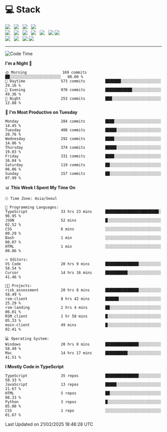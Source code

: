 <h1>💻 Stack</h1>
<div>
 <!-- badge : https://shields.io/ -->
 <!-- icon : https://simpleicons.org/?q=Get -->
 <img src="https://img.shields.io/badge/HTML5-e74c3c?style=flat-square&logo=HTML5&logoColor=white"/> &nbsp 
 <img src="https://img.shields.io/badge/CSS3-0A84FF?style=flat-square&logo=CSS3&logoColor=white"/> &nbsp 
 <img src="https://img.shields.io/badge/JavaScript-FFCD11?style=flat-square&logo=JavaScript&logoColor=white"/> &nbsp 
 <img src="https://img.shields.io/badge/TypeScript-3075C0?style=flat-square&logo=TypeScript&logoColor=white"/>
 <br/>
 <img src="https://img.shields.io/badge/Next-000000?style=flat-square&logo=nextdotjs&logoColor=white"/> &nbsp 
 <img src="https://img.shields.io/badge/React-00BCF6?style=flat-square&logo=React&logoColor=white"/> &nbsp 
 <img src="https://img.shields.io/badge/Redux-764ABC?style=flat-square&logo=Redux&logoColor=white"/> &nbsp
 <img src="https://img.shields.io/badge/Recoil-3578E5?style=flat-square&logo=recoil&logoColor=white"/> &nbsp
 <img src="https://img.shields.io/badge/React-Query-FF4154?style=flat-square&logo=reactquery&logoColor=white"/> &nbsp 
 <img src="https://img.shields.io/badge/styled%2Dcomponents-DB7093?style=flat-square&logo=styled%2Dcomponents&logoColor=white"/>
 <img src="https://img.shields.io/badge/CSS Modules-000000?style=flat-square&logo=CSS Modules&logoColor=white"/> &nbsp 
 <br/>
 <img src="https://img.shields.io/badge/Node-339933?style=flat-square&logo=Node.js&logoColor=white"/> &nbsp 
 <img src="https://img.shields.io/badge/Express-000000?style=flat-square&logo=Express&logoColor=white"/> &nbsp 
 <img src="https://img.shields.io/badge/MongoDB-47A248?style=flat-square&logo=MongoDB&logoColor=white"/>
 <img src="https://img.shields.io/badge/MariaDB-003545?style=flat-square&logo=mariadb&logoColor=white"/>
</div>

<hr>

<!--START_SECTION:waka-->
![Code Time](http://img.shields.io/badge/Code%20Time-2%2C116%20hrs%2042%20mins-blue)

**I'm a Night 🦉** 

```text
🌞 Morning                169 commits         ██░░░░░░░░░░░░░░░░░░░░░░░   08.60 % 
🌆 Daytime                573 commits         ███████░░░░░░░░░░░░░░░░░░   29.16 % 
🌃 Evening                970 commits         ████████████░░░░░░░░░░░░░   49.36 % 
🌙 Night                  253 commits         ███░░░░░░░░░░░░░░░░░░░░░░   12.88 % 
```
📅 **I'm Most Productive on Tuesday** 

```text
Monday                   284 commits         ████░░░░░░░░░░░░░░░░░░░░░   14.45 % 
Tuesday                  408 commits         █████░░░░░░░░░░░░░░░░░░░░   20.76 % 
Wednesday                292 commits         ████░░░░░░░░░░░░░░░░░░░░░   14.86 % 
Thursday                 374 commits         █████░░░░░░░░░░░░░░░░░░░░   19.03 % 
Friday                   331 commits         ████░░░░░░░░░░░░░░░░░░░░░   16.84 % 
Saturday                 119 commits         ██░░░░░░░░░░░░░░░░░░░░░░░   06.06 % 
Sunday                   157 commits         ██░░░░░░░░░░░░░░░░░░░░░░░   07.99 % 
```


📊 **This Week I Spent My Time On** 

```text
🕑︎ Time Zone: Asia/Seoul

💬 Programming Languages: 
TypeScript               33 hrs 23 mins      ████████████████████████░   96.95 % 
JSON                     52 mins             █░░░░░░░░░░░░░░░░░░░░░░░░   02.52 % 
CSS                      6 mins              ░░░░░░░░░░░░░░░░░░░░░░░░░   00.29 % 
Bash                     1 min               ░░░░░░░░░░░░░░░░░░░░░░░░░   00.07 % 
HTML                     1 min               ░░░░░░░░░░░░░░░░░░░░░░░░░   00.06 % 

🔥 Editors: 
VS Code                  20 hrs 9 mins       ███████████████░░░░░░░░░░   58.54 % 
Cursor                   14 hrs 16 mins      ██████████░░░░░░░░░░░░░░░   41.46 % 

🐱‍💻 Projects: 
risk_assessment          20 hrs 8 mins       ███████████████░░░░░░░░░░   58.49 % 
rsm-client               8 hrs 42 mins       ██████░░░░░░░░░░░░░░░░░░░   25.29 % 
rsm-landing              2 hrs 4 mins        ██░░░░░░░░░░░░░░░░░░░░░░░   06.01 % 
RSM_client               1 hr 50 mins        █░░░░░░░░░░░░░░░░░░░░░░░░   05.33 % 
main-client              49 mins             █░░░░░░░░░░░░░░░░░░░░░░░░   02.41 % 

💻 Operating System: 
Windows                  20 hrs 8 mins       ███████████████░░░░░░░░░░   58.49 % 
Mac                      14 hrs 17 mins      ██████████░░░░░░░░░░░░░░░   41.51 % 
```

**I Mostly Code in TypeScript** 

```text
TypeScript               35 repos            ███████████████░░░░░░░░░░   58.33 % 
JavaScript               13 repos            █████░░░░░░░░░░░░░░░░░░░░   21.67 % 
HTML                     5 repos             ██░░░░░░░░░░░░░░░░░░░░░░░   08.33 % 
Python                   3 repos             █░░░░░░░░░░░░░░░░░░░░░░░░   05.00 % 
CSS                      1 repo              ░░░░░░░░░░░░░░░░░░░░░░░░░   01.67 % 
```




 Last Updated on 21/02/2025 18:46:28 UTC
<!--END_SECTION:waka-->
